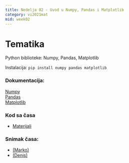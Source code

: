 ```yaml
---
title: Nedelja 02 - Uvod u Numpy, Pandas i Matplotlib
category: vi2021mat
mid: week02
---
```


# Tematika

Python biblioteke: Numpy, Pandas, Matplotlib  

Instalacija: `pip install numpy pandas matplotlib`  

### Dokumentacija:  
[Numpy](https://numpy.org/learn/)  
[Pandas](https://pandas.pydata.org/)  
[Matplotlib](https://matplotlib.org/stable/gallery/index.html)  

### Kod sa časa
- <a target="_blank" href="https://github.com/matfvi/vi/tree/master/2021.2022/02_numpy_matplot_pandas">Materijali</a>

### Snimak časa:
- <a target="_blank" href="https://youtu.be/j8IffoM93aM"> (Marko)<a/>
- <a target="_blank" href="#"> (Denis)<a/>
